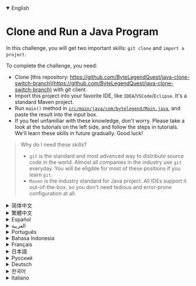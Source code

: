 <details open='true'>
<summary>English</summary>

# Clone and Run a Java Program

In this challenge, you will get two important skills: `git clone` and `import a project`.

To complete the challenge, you need:
- Clone [this repository: https://github.com/ByteLegendQuest/java-clone-switch-branch](https://github.com/ByteLegendQuest/java-clone-switch-branch) with git client.
- Import this project into your favorite IDE, like `IDEA`/`VSCode`/`Eclipse`. It's a standard Maven project.
- Run `main()` method in [`src/main/java/com/bytelegend/Main.java`](https://github.com/ByteLegendQuest/java-clone-switch-branch/blob/main/src/main/java/com/bytelegend/Main.java),
  and paste the result into the input box.
- If you feel unfamiliar with these knowledge, don't worry. Please take a look at the tutorials on the left side, and follow the steps in tutorials.
  We'll learn these skills in future gradually. Good luck!

> Why do I need these skills?
> - `git` is the standard and most advanced way to distribute source code in the world. Almost all companies in the industry use `git` everyday.
>   You will be eligible for most of these positions if you learn `git`.
> - `Maven` is the industry standard for Java project. All IDEs support it out-of-the-box, so you don't need tedious and error-prone configuration at all.

</details>

<details>
<summary>简体中文</summary>

# Clone并运行一个Java程序

在这个挑战中，你会学习到两个至关重要的技能：`git clone`与`导入Java项目`。

要完成挑战，你需要：
- 使用`git`客户端Clone[这个仓库：https://github.com/ByteLegendQuest/java-clone-switch-branch](https://github.com/ByteLegendQuest/java-clone-switch-branch)。
  - 如果你直接访问GitHub有困难（如超时、报错、速度缓慢等），可以Clone我们在中国大陆的镜像`https://git.bytelegend.com/ByteLegendQuest/java-clone-switch-branch`。
- 将该项目导入你喜欢的IDE，如`IDEA`/`VSCode`/`Eclipse`，它是一个标准的Maven项目。
  - 我们在仓库中内置了阿里云Maven中央仓库镜像，你只需点击下图中的按钮即可一键开启，无需任何费时、费力、易出错的本地镜像配置。
  ![switch-aliyun-maven-profile](https://raw.githubusercontent.com/ByteLegendQuest/java-clone-switch-branch/main/docs/zh/switch-aliyun-maven-profile.png)
- 运行[`src/main/java/com/bytelegend/Main.java`](https://github.com/ByteLegendQuest/java-clone-switch-branch/blob/main/src/main/java/com/bytelegend/Main.java)
  中的`main()`方法，并将答案贴到输入框里。
- 如果这些知识让你感到陌生和恐惧，没关系，请查看左边的教程，按照教程的详细一步步完成，我们会在学习中逐步掌握这些知识，加油！

> 为什么我需要了解这些知识？
> - `git`是当今世界上标准的、最先进的源代码分发方式，业界几乎所有的公司都使用`git`进行日常工作。掌握这项技能，你就能胜任这世界上绝大多数的编程岗位。
>   - 如果未来有人告诉你他们的源代码是通过下载zip包、拷贝甚至聊天工具发送的，告诉他们，`git`才是更加正确、高效的方式。
> - `Maven`是Java项目结构的业界标准，所有的IDE都原生支持，无需麻烦、低效、易出错的手工配置。
>   - 如果有人告诉你使用各种手工方式创建、打开项目，然后手动下载、添加各种各样的依赖包，告诉他们，`Maven`才是更加正确、高效的方式。
>   - 在你了解`Maven`之前，请不要胡乱修改本地的Maven配置，如镜像等。我们的镜像配置直接放在了项目里，开箱即用，无需任何费时、费力、易出错的本地镜像配置。

</details>

<details>
<summary>繁體中文</summary>

克隆並運行 Java 程序
=============

在本次挑戰中，您將獲得兩項重要技能： `git clone`和`import a project` 。

要完成挑戰，您需要：

-   使用 git 客戶端克隆[此存儲庫：https://github.com/ByteLegendQuest/java-clone-switch-branch](https://github.com/ByteLegendQuest/java-clone-switch-branch) 。
-   將此項目導入您喜歡的 IDE，例如`IDEA` / `VSCode` / `Eclipse` 。這是一個標準的 Maven 項目。
-   運行[`src/main/java/com/bytelegend/Main.java`](https://github.com/ByteLegendQuest/java-clone-switch-branch/blob/main/src/main/java/com/bytelegend/Main.java)中的`main()`方法，並將結果粘貼到輸入框中。
-   如果您對這些知識感到不熟悉，請不要擔心。請查看左側的教程，並按照教程中的步驟進行操作。以後我們會逐步學習這些技能。祝你好運！

> 為什麼我需要這些技能？
> 
> -   `git`是世界上分發源代碼的標準和最先進的方式。業內幾乎所有公司每天都在使用`git` 。如果您學習`git` ，您將有資格擔任這些職位中的大部分。
> -   `Maven`是 Java 項目的行業標準。所有 IDE 都支持開箱即用，因此您根本不需要繁瑣且容易出錯的配置。
</details>

<details>
<summary>Español</summary>

Clonar y ejecutar un programa Java
==================================

En este desafío, obtendrás dos habilidades importantes: `git clone` e `import a project` .

Para completar el desafío, necesitas:

-   Clone [este repositorio: https://github.com/ByteLegendQuest/java-clone-switch-branch](https://github.com/ByteLegendQuest/java-clone-switch-branch) con el cliente git.
-   Importe este proyecto a su IDE favorito, como `IDEA` / `VSCode` / `Eclipse` . Es un proyecto Maven estándar.
-   Ejecute el método `main()` en [`src/main/java/com/bytelegend/Main.java`](https://github.com/ByteLegendQuest/java-clone-switch-branch/blob/main/src/main/java/com/bytelegend/Main.java) y pegue el resultado en el cuadro de entrada.
-   Si no se siente familiarizado con estos conocimientos, no se preocupe. Eche un vistazo a los tutoriales en el lado izquierdo y siga los pasos en los tutoriales. Aprenderemos estas habilidades en el futuro gradualmente. ¡Buena suerte!

> ¿Por qué necesito estas habilidades?
> 
> -   `git` es la forma estándar y más avanzada de distribuir código fuente en el mundo. Casi todas las empresas de la industria usan `git` todos los días. Serás elegible para la mayoría de estos puestos si aprendes `git` .
> -   `Maven` es el estándar de la industria para proyectos Java. Todos los IDE lo admiten de forma inmediata, por lo que no necesita una configuración tediosa y propensa a errores.
</details>

<details>
<summary>العربية</summary>

استنساخ وتشغيل برنامج Java
==========================

في هذا التحدي ، ستحصل على مهارتين مهمتين: `git clone` `import a project` .

لإكمال التحدي ، أنت بحاجة إلى:

-   استنساخ [هذا المستودع: https://github.com/ByteLegendQuest/java-clone-switch-branch](https://github.com/ByteLegendQuest/java-clone-switch-branch) مع عميل git.
-   قم باستيراد هذا المشروع إلى IDE المفضل لديك ، مثل `IDEA` / `VSCode` / `Eclipse` . إنه مشروع مخضرم قياسي.
-   قم بتشغيل الطريقة `main()` في [`src/main/java/com/bytelegend/Main.java`](https://github.com/ByteLegendQuest/java-clone-switch-branch/blob/main/src/main/java/com/bytelegend/Main.java) ، والصق النتيجة في مربع الإدخال.
-   إذا كنت تشعر بعدم الإلمام بهذه المعرفة ، فلا داعي للقلق. يرجى إلقاء نظرة على البرامج التعليمية الموجودة على الجانب الأيسر ، واتباع الخطوات الموجودة في البرامج التعليمية. سوف نتعلم هذه المهارات في المستقبل تدريجيًا. حظ سعيد!

> لماذا أحتاج هذه المهارات؟
> 
> -   `git` هي الطريقة القياسية والأكثر تقدمًا لتوزيع الكود المصدري في العالم. تستخدم جميع الشركات في الصناعة تقريبًا `git` يوميًا. ستكون مؤهلاً لمعظم هذه الوظائف إذا تعلمت `git` .
> -   `Maven` هو المعيار الصناعي لمشروع Java. تدعمه جميع IDEs ، بحيث لا تحتاج إلى تكوين مملة وعرضة للخطأ على الإطلاق.
</details>

<details>
<summary>Português</summary>

Clonar e executar um programa Java
==================================

Neste desafio, você obterá duas habilidades importantes: `git clone` e `import a project` .

Para completar o desafio, você precisa:

-   Clone [este repositório: https://github.com/ByteLegendQuest/java-clone-switch-branch](https://github.com/ByteLegendQuest/java-clone-switch-branch) com git client.
-   Importe este projeto para seu IDE favorito, como `IDEA` / `VSCode` / `Eclipse` . É um projeto padrão do Maven.
-   Execute o método `main()` em [`src/main/java/com/bytelegend/Main.java`](https://github.com/ByteLegendQuest/java-clone-switch-branch/blob/main/src/main/java/com/bytelegend/Main.java) e cole o resultado na caixa de entrada.
-   Se você não se sente familiarizado com esses conhecimentos, não se preocupe. Por favor, dê uma olhada nos tutoriais no lado esquerdo e siga as etapas nos tutoriais. Vamos aprender essas habilidades no futuro gradualmente. Boa sorte!

> Por que preciso dessas habilidades?
> 
> -   `git` é a maneira padrão e mais avançada de distribuir código-fonte no mundo. Quase todas as empresas do setor usam o `git` todos os dias. Você será elegível para a maioria dessas posições se aprender `git` .
> -   `Maven` é o padrão da indústria para projetos Java. Todos os IDEs oferecem suporte pronto para uso, portanto, você não precisa de configuração tediosa e propensa a erros.
</details>

<details>
<summary>Bahasa Indonesia</summary>

Kloning dan Jalankan Program Java
=================================

Dalam tantangan ini, Anda akan mendapatkan dua keterampilan penting: `git clone` dan `import a project` .

Untuk menyelesaikan tantangan, Anda perlu:

-   Kloning [repositori ini: https://github.com/ByteLegendQuest/Java-clone-switch-branch](https://github.com/ByteLegendQuest/java-clone-switch-branch) dengan klien git.
-   Impor proyek ini ke IDE favorit Anda, seperti `IDEA` / `VSCode` / `Eclipse` . Ini adalah proyek Maven standar.
-   Jalankan metode `main()` di [`src/main/java/com/bytelegend/Main.java`](https://github.com/ByteLegendQuest/java-clone-switch-branch/blob/main/src/main/java/com/bytelegend/Main.java) , dan rekatkan hasilnya ke kotak input.
-   Jika Anda merasa asing dengan pengetahuan ini, jangan khawatir. Silakan lihat tutorial di sisi kiri, dan ikuti langkah-langkah dalam tutorial. Kami akan mempelajari keterampilan ini di masa depan secara bertahap. Semoga beruntung!

> Mengapa saya membutuhkan keterampilan ini?
> 
> -   `git` adalah cara standar dan paling canggih untuk mendistribusikan kode sumber di dunia. Hampir semua perusahaan di industri menggunakan `git` setiap hari. Anda akan memenuhi syarat untuk sebagian besar posisi ini jika Anda mempelajari `git` .
> -   `Maven` adalah standar industri untuk proyek Java. Semua IDE mendukungnya secara langsung, jadi Anda tidak memerlukan konfigurasi yang membosankan dan rawan kesalahan sama sekali.
</details>

<details>
<summary>Français</summary>

Cloner et exécuter un programme Java
====================================

Dans ce défi, vous acquerrez deux compétences importantes : `git clone` et `import a project` .

Pour relever le défi, vous avez besoin de :

-   Clonez [ce référentiel : https://github.com/ByteLegendQuest/java-clone-switch-branch](https://github.com/ByteLegendQuest/java-clone-switch-branch) avec le client git.
-   Importez ce projet dans votre IDE préféré, comme `IDEA` / `VSCode` / `Eclipse` . C'est un projet Maven standard.
-   Exécutez la méthode `main()` dans [`src/main/java/com/bytelegend/Main.java`](https://github.com/ByteLegendQuest/java-clone-switch-branch/blob/main/src/main/java/com/bytelegend/Main.java) et collez le résultat dans la zone de saisie.
-   Si vous ne vous sentez pas familier avec ces connaissances, ne vous inquiétez pas. Veuillez consulter les didacticiels sur le côté gauche et suivez les étapes des didacticiels. Nous apprendrons ces compétences à l'avenir progressivement. Bonne chance!

> Pourquoi ai-je besoin de ces compétences ?
> 
> -   `git` est le moyen standard et le plus avancé de distribuer du code source dans le monde. Presque toutes les entreprises du secteur utilisent `git` tous les jours. Vous serez éligible pour la plupart de ces postes si vous apprenez `git` .
> -   `Maven` est la norme de l'industrie pour les projets Java. Tous les IDE le prennent en charge immédiatement, vous n'avez donc pas du tout besoin d'une configuration fastidieuse et sujette aux erreurs.
</details>

<details>
<summary>日本語</summary>

Javaプログラムのクローンを作成して実行する
=======================

このチャレンジでは、2つの重要なスキルを習得します`git clone`と`import a project`です。

チャレンジを完了するには、次のものが必要です。

-   [このリポジトリのクローンを作成します：https：//github.com/ByteLegendQuest/java-clone-switch-branch](https://github.com/ByteLegendQuest/java-clone-switch-branch) withgitclient。
-   このプロジェクトを`IDEA` / `VSCode` / `Eclipse`などのお気に入りのIDEにインポートします。これは標準のMavenプロジェクトです。
-   [`src/main/java/com/bytelegend/Main.java`](https://github.com/ByteLegendQuest/java-clone-switch-branch/blob/main/src/main/java/com/bytelegend/Main.java)で`main()`メソッドを実行し、結果を入力ボックスに貼り付けます。
-   これらの知識に慣れていなくても心配しないでください。左側のチュートリアルをご覧になり、チュートリアルの手順に従ってください。今後、これらのスキルを徐々に習得していきます。幸運を！

> なぜこれらのスキルが必要なのですか？
> 
> -   `git`は、世界でソースコードを配布するための標準的で最も高度な方法です。業界のほぼすべての企業が毎日`git`を使用しています。 `git`を学ぶと、これらのポジションのほとんどを利用できるようになります。
> -   `Maven`はJavaプロジェクトの業界標準です。すべてのIDEはそのままでサポートするため、面倒でエラーが発生しやすい構成はまったく必要ありません。
</details>

<details>
<summary>Русский</summary>

Клонировать и запустить Java-программу
======================================

В этом задании вы получите два важных навыка: `git clone` и `import a project` .

Чтобы выполнить задание, вам нужно:

-   Клонируйте [этот репозиторий: https://github.com/ByteLegendQuest/java-clone-switch-branch](https://github.com/ByteLegendQuest/java-clone-switch-branch) с помощью клиента git.
-   Импортируйте этот проект в свою любимую IDE, например `IDEA` / `VSCode` / `Eclipse` . Это стандартный проект Maven.
-   Запустите метод `main()` в [`src/main/java/com/bytelegend/Main.java`](https://github.com/ByteLegendQuest/java-clone-switch-branch/blob/main/src/main/java/com/bytelegend/Main.java) и вставьте результат в поле ввода.
-   Если вы чувствуете себя незнакомым с этими знаниями, не волнуйтесь. Пожалуйста, ознакомьтесь с руководствами слева и следуйте инструкциям в руководствах. Мы будем изучать эти навыки в будущем постепенно. Удачи!

> Зачем мне эти навыки?
> 
> -   `git` — это стандартный и самый продвинутый способ распространения исходного кода в мире. Почти все компании в отрасли используют `git` каждый день. Вы будете иметь право на большинство из этих должностей, если вы изучите `git` .
> -   `Maven` — это отраслевой стандарт для Java-проектов. Все IDE поддерживают его «из коробки», поэтому вам вообще не нужна утомительная и подверженная ошибкам настройка.
</details>

<details>
<summary>Deutsch</summary>

Klonen und Ausführen eines Java-Programms
=========================================

In dieser Herausforderung erhalten Sie zwei wichtige Fähigkeiten: `git clone` und `import a project` .

Um die Herausforderung abzuschließen, benötigen Sie:

-   Klonen Sie [dieses Repository: https://github.com/ByteLegendQuest/java-clone-switch-branch](https://github.com/ByteLegendQuest/java-clone-switch-branch) mit dem Git-Client.
-   Importieren Sie dieses Projekt in Ihre bevorzugte IDE, wie `IDEA` / `VSCode` / `Eclipse` . Es ist ein Standard-Maven-Projekt.
-   Führen Sie die Methode `main()` in [`src/main/java/com/bytelegend/Main.java`](https://github.com/ByteLegendQuest/java-clone-switch-branch/blob/main/src/main/java/com/bytelegend/Main.java) aus und fügen Sie das Ergebnis in das Eingabefeld ein.
-   Wenn Sie sich mit diesem Wissen nicht vertraut fühlen, machen Sie sich keine Sorgen. Bitte werfen Sie einen Blick auf die Tutorials auf der linken Seite und befolgen Sie die Schritte in den Tutorials. Diese Fähigkeiten werden wir uns in Zukunft schrittweise aneignen. Viel Glück!

> Warum brauche ich diese Fähigkeiten?
> 
> -   `git` ist die standardisierte und fortschrittlichste Art, Quellcode weltweit zu verteilen. Fast alle Unternehmen in der Branche verwenden `git` täglich. Sie kommen für die meisten dieser Positionen infrage, wenn Sie `git` lernen.
> -   `Maven` ist der Industriestandard für Java-Projekte. Alle IDEs unterstützen dies standardmäßig, sodass Sie überhaupt keine langwierige und fehleranfällige Konfiguration benötigen.
</details>

<details>
<summary>한국어</summary>

Java 프로그램 복제 및 실행
=================

이 챌린지에서는 두 가지 중요한 `git clone` 및 `import a project` 를 배우게 됩니다.

챌린지를 완료하려면 다음이 필요합니다.

-   git 클라이언트를 사용하여 [https://github.com/ByteLegendQuest/java-clone-switch-branch 리포지토리를 복제합니다](https://github.com/ByteLegendQuest/java-clone-switch-branch) .
-   이 프로젝트를 `IDEA` / `VSCode` / `Eclipse` 와 같은 선호하는 IDE로 가져옵니다. 표준 Maven 프로젝트입니다.
-   [`src/main/java/com/bytelegend/Main.java`](https://github.com/ByteLegendQuest/java-clone-switch-branch/blob/main/src/main/java/com/bytelegend/Main.java) 에서 `main()` 메소드를 실행하고 결과를 입력 상자에 붙여넣습니다.
-   이러한 지식이 낯설게 느껴지더라도 걱정하지 마십시오. 왼쪽에 있는 자습서를 살펴보고 자습서의 단계를 따르십시오. 앞으로 이러한 기술을 점차적으로 배울 것입니다. 행운을 빕니다!

> 왜 이러한 기술이 필요합니까?
> 
> -   `git` 은 세계에서 소스 코드를 배포하는 표준이자 가장 진보된 방법입니다. 업계의 거의 모든 회사는 매일 `git` 을 사용합니다. `git` 을 배우면 이러한 직책의 대부분을 차지할 수 있습니다.
> -   `Maven` 은 Java 프로젝트의 산업 표준입니다. 모든 IDE는 즉시 지원하므로 지루하고 오류가 발생하기 쉬운 구성이 전혀 필요하지 않습니다.
</details>

<details>
<summary>Italiano</summary>

Clona ed esegui un programma Java
=================================

In questa sfida otterrai due abilità importanti: `git clone` e `import a project` .

Per completare la sfida, hai bisogno di:

-   Clona [questo repository: https://github.com/ByteLegendQuest/java-clone-switch-branch](https://github.com/ByteLegendQuest/java-clone-switch-branch) con git client.
-   Importa questo progetto nel tuo IDE preferito, come `IDEA` / `VSCode` / `Eclipse` . È un progetto Maven standard.
-   Esegui il metodo `main()` in [`src/main/java/com/bytelegend/Main.java`](https://github.com/ByteLegendQuest/java-clone-switch-branch/blob/main/src/main/java/com/bytelegend/Main.java) e incolla il risultato nella casella di input.
-   Se non hai familiarità con queste conoscenze, non preoccuparti. Dai un'occhiata ai tutorial sul lato sinistro e segui i passaggi nei tutorial. Impareremo queste abilità in futuro gradualmente. Buona fortuna!

> Perché ho bisogno di queste abilità?
> 
> -   `git` è il modo standard e più avanzato per distribuire il codice sorgente al mondo. Quasi tutte le aziende del settore utilizzano `git` tutti i giorni. Sarai idoneo per la maggior parte di queste posizioni se impari `git` .
> -   `Maven` è lo standard del settore per il progetto Java. Tutti gli IDE lo supportano immediatamente, quindi non hai bisogno di una configurazione noiosa e soggetta a errori.
</details>
